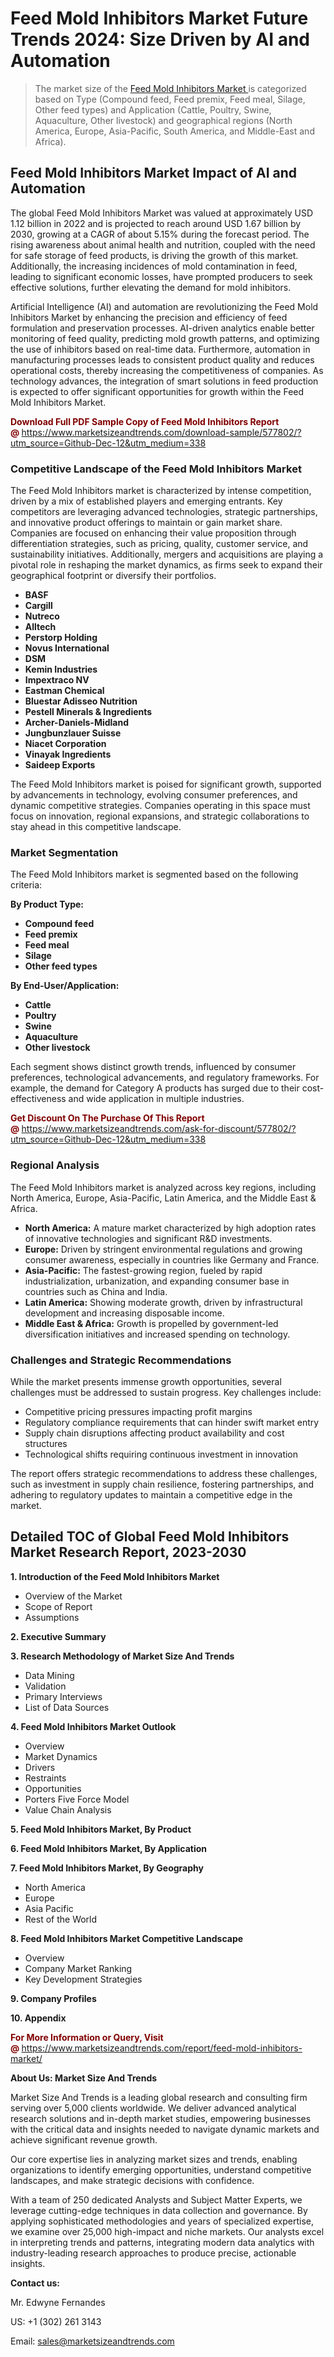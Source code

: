 <H1>Feed Mold Inhibitors Market Future Trends 2024: Size Driven by AI and Automation</H1><blockquote><p>The market size of the <a href="https://www.marketsizeandtrends.com/download-sample/577802/?utm_source=Github-Dec-12&amp;utm_medium=338" target="_blank">Feed Mold Inhibitors Market </a>is categorized based on Type (Compound feed, Feed premix, Feed meal, Silage, Other feed types) and Application (Cattle, Poultry, Swine, Aquaculture, Other livestock) and geographical regions (North America, Europe, Asia-Pacific, South America, and Middle-East and Africa).</p></blockquote><p><h2>Feed Mold Inhibitors Market Impact of AI and Automation</h2><p>The global Feed Mold Inhibitors Market was valued at approximately USD 1.12 billion in 2022 and is projected to reach around USD 1.67 billion by 2030, growing at a CAGR of about 5.15% during the forecast period. The rising awareness about animal health and nutrition, coupled with the need for safe storage of feed products, is driving the growth of this market. Additionally, the increasing incidences of mold contamination in feed, leading to significant economic losses, have prompted producers to seek effective solutions, further elevating the demand for mold inhibitors.</p><p>Artificial Intelligence (AI) and automation are revolutionizing the Feed Mold Inhibitors Market by enhancing the precision and efficiency of feed formulation and preservation processes. AI-driven analytics enable better monitoring of feed quality, predicting mold growth patterns, and optimizing the use of inhibitors based on real-time data. Furthermore, automation in manufacturing processes leads to consistent product quality and reduces operational costs, thereby increasing the competitiveness of companies. As technology advances, the integration of smart solutions in feed production is expected to offer significant opportunities for growth within the Feed Mold Inhibitors Market.</p></p><p><strong><span style="color: #800000;">Download Full PDF Sample Copy of Feed Mold Inhibitors Report @</span>&nbsp;</strong><a href="https://www.marketsizeandtrends.com/download-sample/577802/?utm_source=Github-Dec-12&amp;utm_medium=338">https://www.marketsizeandtrends.com/download-sample/577802/?utm_source=Github-Dec-12&amp;utm_medium=338</a></p><h3>Competitive Landscape of the Feed Mold Inhibitors Market</h3><p>The Feed Mold Inhibitors market is characterized by intense competition, driven by a mix of established players and emerging entrants. Key competitors are leveraging advanced technologies, strategic partnerships, and innovative product offerings to maintain or gain market share. Companies are focused on enhancing their value proposition through differentiation strategies, such as pricing, quality, customer service, and sustainability initiatives. Additionally, mergers and acquisitions are playing a pivotal role in reshaping the market dynamics, as firms seek to expand their geographical footprint or diversify their portfolios.</p><p><strong><p><ul><li>BASF </li><li> Cargill </li><li> Nutreco </li><li> Alltech </li><li> Perstorp Holding </li><li> Novus International </li><li> DSM </li><li> Kemin Industries </li><li> Impextraco NV </li><li> Eastman Chemical </li><li> Bluestar Adisseo Nutrition </li><li> Pestell Minerals & Ingredients </li><li> Archer-Daniels-Midland </li><li> Jungbunzlauer Suisse </li><li> Niacet Corporation </li><li> Vinayak Ingredients </li><li> Saideep Exports</p></li></ul></p></strong></p><p>The Feed Mold Inhibitors market is poised for significant growth, supported by advancements in technology, evolving consumer preferences, and dynamic competitive strategies. Companies operating in this space must focus on innovation, regional expansions, and strategic collaborations to stay ahead in this competitive landscape.</p><h3>Market Segmentation</h3><p>The Feed Mold Inhibitors market is segmented based on the following criteria:</p><p><strong>By Product Type:</strong></p><p><strong><p><ul><li>Compound feed </li><li> Feed premix </li><li> Feed meal </li><li> Silage </li><li> Other feed types</p></li></ul></p></strong></p><p><strong>By End-User/Application:</strong></p><p><strong><p><ul><li>Cattle </li><li> Poultry </li><li> Swine </li><li> Aquaculture </li><li> Other livestock</p></li></ul></p></strong></p><p>Each segment shows distinct growth trends, influenced by consumer preferences, technological advancements, and regulatory frameworks. For example, the demand for Category A products has surged due to their cost-effectiveness and wide application in multiple industries.</p><p><strong><span style="color: #800000;">Get Discount On The Purchase Of This Report @&nbsp;</span></strong><a href="https://www.marketsizeandtrends.com/ask-for-discount/577802/?utm_source=Github-Dec-12&amp;utm_medium=338">https://www.marketsizeandtrends.com/ask-for-discount/577802/?utm_source=Github-Dec-12&amp;utm_medium=338</a></p><h3>Regional Analysis</h3><p>The Feed Mold Inhibitors market is analyzed across key regions, including North America, Europe, Asia-Pacific, Latin America, and the Middle East &amp; Africa.</p><ul><li><strong>North America:</strong> A mature market characterized by high adoption rates of innovative technologies and significant R&amp;D investments.</li><li><strong>Europe:</strong> Driven by stringent environmental regulations and growing consumer awareness, especially in countries like Germany and France.</li><li><strong>Asia-Pacific:</strong> The fastest-growing region, fueled by rapid industrialization, urbanization, and expanding consumer base in countries such as China and India.</li><li><strong>Latin America:</strong> Showing moderate growth, driven by infrastructural development and increasing disposable income.</li><li><strong>Middle East &amp; Africa:</strong> Growth is propelled by government-led diversification initiatives and increased spending on technology.</li></ul><h3>Challenges and Strategic Recommendations</h3><p>While the market presents immense growth opportunities, several challenges must be addressed to sustain progress. Key challenges include:</p><ul><li>Competitive pricing pressures impacting profit margins</li><li>Regulatory compliance requirements that can hinder swift market entry</li><li>Supply chain disruptions affecting product availability and cost structures</li><li>Technological shifts requiring continuous investment in innovation</li></ul><p>The report offers strategic recommendations to address these challenges, such as investment in supply chain resilience, fostering partnerships, and adhering to regulatory updates to maintain a competitive edge in the market.</p><h2>Detailed TOC of Global Feed Mold Inhibitors Market Research Report, 2023-2030</h2><p><strong>1. Introduction of the Feed Mold Inhibitors Market</strong></p><ul><li>Overview of the Market</li><li>Scope of Report</li><li>Assumptions&nbsp;</li></ul><p><strong>2. Executive Summary</strong></p><p><strong>3. Research Methodology of <strong>Market Size And Trends</strong></strong></p><ul><li>Data Mining</li><li>Validation</li><li>Primary Interviews</li><li>List of Data Sources&nbsp;</li></ul><p><strong>4. Feed Mold Inhibitors Market Outlook</strong></p><ul><li>Overview</li><li>Market Dynamics</li><li>Drivers</li><li>Restraints</li><li>Opportunities</li><li>Porters Five Force Model</li><li>Value Chain Analysis&nbsp;</li></ul><p><strong>5. Feed Mold Inhibitors Market, By Product</strong></p><p><strong>6. Feed Mold Inhibitors Market, By Application</strong></p><p><strong>7. Feed Mold Inhibitors Market, By Geography</strong></p><ul><li>North America</li><li>Europe</li><li>Asia Pacific</li><li>Rest of the World&nbsp;</li></ul><p><strong>8. Feed Mold Inhibitors Market Competitive Landscape</strong></p><ul><li>Overview</li><li>Company Market Ranking</li><li>Key Development Strategies&nbsp;</li></ul><p><strong>9. Company Profiles</strong></p><p><strong>10. Appendix</strong></p><p><strong><span style="color: #800000;">For More Information or Query, Visit @&nbsp;</span></strong><a href="https://www.marketsizeandtrends.com/report/feed-mold-inhibitors-market/">https://www.marketsizeandtrends.com/report/feed-mold-inhibitors-market/</a></p><p></p><p><strong>About Us:&nbsp;Market Size And Trends</strong></p><p>Market Size And Trends&nbsp;is a leading global research and consulting firm serving over 5,000 clients worldwide. We deliver advanced analytical research solutions and in-depth market studies, empowering businesses with the critical data and insights needed to navigate dynamic markets and achieve significant revenue growth.</p><p>Our core expertise lies in analyzing market sizes and trends, enabling organizations to identify emerging opportunities, understand competitive landscapes, and make strategic decisions with confidence.</p><p>With a team of 250 dedicated Analysts and Subject Matter Experts, we leverage cutting-edge techniques in data collection and governance. By applying sophisticated methodologies and years of specialized expertise, we examine over 25,000 high-impact and niche markets. Our analysts excel in interpreting trends and patterns, integrating modern data analytics with industry-leading research approaches to produce precise, actionable insights.</p><p><strong>Contact us:</strong></p><p>Mr. Edwyne Fernandes</p><p>US: +1 (302) 261 3143</p><p>Email: <a href="mailto:sales@marketsizeandtrends.com">sales@marketsizeandtrends.com</a>&nbsp;</p>
